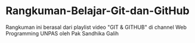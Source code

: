 # Rangkuman-Belajar-Git-dan-GitHub
Rangkuman ini berasal dari playlist video "GIT &amp; GITHUB" di channel Web Programming UNPAS oleh Pak Sandhika Galih
